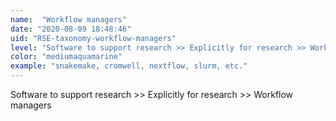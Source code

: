 ```yaml
---
name:  "Workflow managers"
date: "2020-08-09 18:48:46"
uid: "RSE-taxonomy-workflow-managers"
level: "Software to support research >> Explicitly for research >> Workflow managers"
color: "mediumaquamarine"
example: "snakemake, cromwell, nextflow, slurm, etc." 
---
```


Software to support research >> Explicitly for research >> Workflow managers